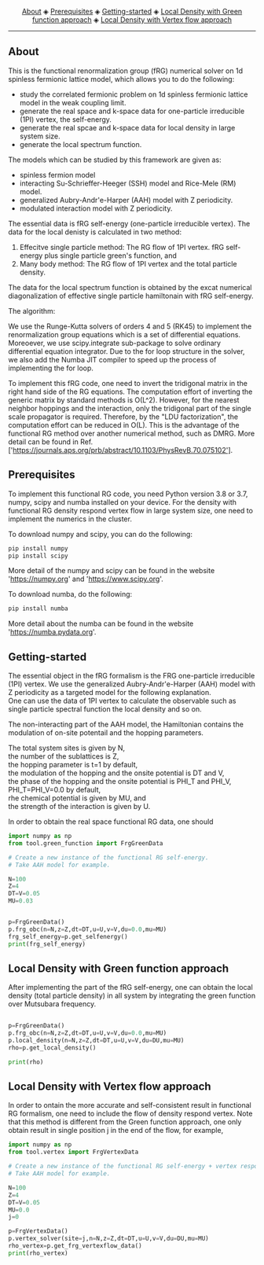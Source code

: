 <p align="center">
  <a href="#about">About</a> ◈
  <a href="#prerequisites">Prerequisites</a> ◈
  <a href="#Getting-started">Getting-started</a> ◈
  <a href="#Local-Density-with-Green-function-approach">Local Density with Green function approach</a> ◈
  <a href="#Local-Density-with-Vertex-flow-approach">Local Density with Vertex flow approach</a> 
</p>

---

## About

This is the functional renormalization group (fRG) numerical solver on 1d spinless fermionic lattice model, which allows you to do the following:

* study the correlated fermionic problem on 1d spinless fermionic lattice model in the weak coupling limit.
* generate the real space and k-space data for one-particle irreducible (1PI) vertex, the self-energy. 
* generate the real spcae and k-space data for local density in large system size.
* generate the local spectrum function.

The models which can be studied by this framework are given as:

* spinless fermion model 
* interacting Su-Schrieffer-Heeger (SSH) model and Rice-Mele (RM) model. 
* generalized Aubry-Andr\'e-Harper (AAH) model with Z periodicity. 
* modulated interaction model with Z periodicity. 

The essential data is fRG self-energy (one-particle irreducible vertex).
The data for the local denisty is calculated in two method:
  1. Effecitve single particle method: The RG flow of 1PI vertex. fRG self-energy plus single particle green's function, and
  2. Many body method: The RG flow of 1PI vertex and the total particle density. 

The data for the local spectrum function is obtained by the excat numerical diagonalization of effective single particle hamiltonain with fRG self-energy.

The algorithm:

We use the Runge-Kutta solvers of orders 4 and 5 (RK45) to implement the renormalization group equations which is a set of differential equations. 
Moreoever, we use scipy.integrate sub-package to solve ordinary differential equation integrator.
Due to the for loop structure in the solver, we also add the Numba JIT compiler to speed up the process of implementing the for loop.

To implement this fRG code, one need to invert the tridigonal matrix in the right hand side of the RG equations. 
The computation effort of inverting the generic matrix by standard methods is O(L^2).
However, for the nearest neighbor hoppings and the interaction, only the tridigonal part of the single scale propagator is required.
Therefore, by the "LDU factorization", the computation effort can be reduced in O(L). This is the advantage of the functional RG method over another numerical method, such as DMRG. 
More detail can be found in Ref.['https://journals.aps.org/prb/abstract/10.1103/PhysRevB.70.075102'].

## Prerequisites

To implement this functional RG code, you need Python version 3.8 or 3.7, numpy, scipy and numba installed on your device.
For the density with functional RG density respond vertex flow in large system size, one need to implement the numerics in the cluster.

To download numpy and scipy, you can do the following:

```bash
pip install numpy
pip install scipy
```

More detail of the numpy and scipy can be found in the website 'https://numpy.org' and 'https://www.scipy.org'.

To download numba,  do the following:
```bash
pip install numba
```

More detail about the numba can be found in the website 'https://numba.pydata.org'.
## Getting-started

The essential object in the fRG formalism is the FRG one-particle irreducible (1PI) vertex.
We use the generalized Aubry-Andr\'e-Harper (AAH) model with Z periodicity as a targeted model for the following explanation.  
One can use the data of 1PI vertex to calculate the observable such as single particle spectral function the local density and so on.

The non-interacting part of the AAH model, the Hamiltonian contains the modulation of on-site potentail and the hopping parameters. 

The total system sites is given by N,  
the number of the sublattices is Z,  
the hopping parameter is t=1 by default,  
the modulation of the hopping and the onsite potential is DT and V,  
the phase of the hopping and the onsite potential is PHI_T and PHI_V, PHI_T=PHI_V=0.0 by default,  
rhe chemical potential is given by MU, and  
the strength of the interaction is given by U.  

In order to obtain the real space functional RG data, one should 

```py
import numpy as np
from tool.green_function import FrgGreenData

# Create a new instance of the functional RG self-energy.
# Take AAH model for example. 

N=100
Z=4
DT=V=0.05
MU=0.03


p=FrgGreenData()
p.frg_obc(n=N,z=Z,dt=DT,u=U,v=V,du=0.0,mu=MU)
frg_self_energy=p.get_selfenergy()
print(frg_self_energy)
```


## Local Density with Green function approach

After implementing the part of the fRG self-energy, one can obtain the local density (total particle density) in all system by integrating the green function over Mutsubara frequency.

```py
    
p=FrgGreenData()
p.frg_obc(n=N,z=Z,dt=DT,u=U,v=V,du=0.0,mu=MU)
p.local_density(n=N,z=Z,dt=DT,u=U,v=V,du=DU,mu=MU)
rho=p.get_local_density()

print(rho)
```


## Local Density with Vertex flow approach

In order to ontain the more accurate and self-consistent result in functional RG formalism, one need to include the flow of density respond vertex. Note that this method is different from the Green function approach, one only obtain result in single position j in the end of the flow, for example, 
```py
import numpy as np
from tool.vertex import FrgVertexData

# Create a new instance of the functional RG self-energy + vertex respond vertex
# Take AAH model for example. 

N=100
Z=4
DT=V=0.05
MU=0.0
j=0

p=FrgVertexData()
p.vertex_solver(site=j,n=N,z=Z,dt=DT,u=U,v=V,du=DU,mu=MU)
rho_vertex=p.get_frg_vertexflow_data()
print(rho_vertex)
```




